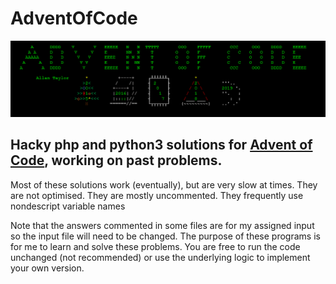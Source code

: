 # AdventOfCode
![ASCII Art](https://raw.githubusercontent.com/AllanTaylor314/AdventOfCode/main/CoverArt.PNG)
## Hacky php and python3 solutions for [Advent of Code](https://adventofcode.com), working on past problems.
Most of these solutions work (eventually), but are very slow at times. They are not optimised. They are mostly uncommented. They frequently use nondescript variable names

Note that the answers commented in some files are for my assigned input so the input file will need to be changed. The purpose of these programs is for me to learn and solve these problems. You are free to run the code unchanged (not recommended) or use the underlying logic to implement your own version.

